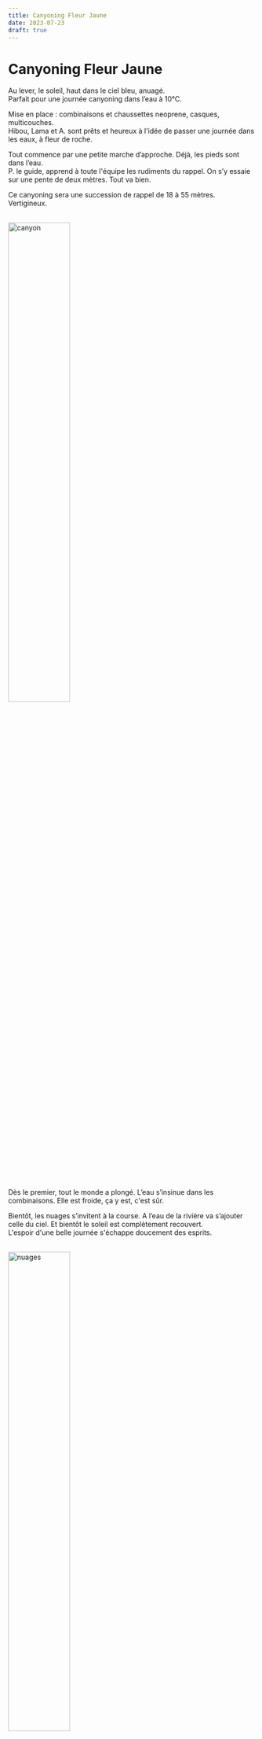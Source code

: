```yaml
---
title: Canyoning Fleur Jaune
date: 2023-07-23
draft: true
---
```


# Canyoning Fleur Jaune


Au lever, le soleil, haut dans le ciel bleu, anuagé.  
Parfait pour une journée canyoning dans l’eau à 10°C.

Mise en place : combinaisons et chaussettes neoprene, casques, multicouches.   
Hibou, Lama et A. sont prêts et heureux à l'idée de passer une journée dans les eaux, à fleur de roche.

Tout commence par une petite marche d’approche. Déjà, les pieds sont dans l’eau.   
P. le guide, apprend à toute l'équipe les rudiments du rappel. On s’y essaie sur une pente de deux mètres. Tout va bien.

Ce canyoning sera une succession de rappel de 18 à 55 mètres. Vertigineux. 

<br />

<img src="/assets/canyon/canyon.jpg" alt="canyon" title="canyon" width="50%" height="50%">

<br />


Dès le premier, tout le monde a plongé. L’eau s’insinue dans les combinaisons. Elle est froide, ça y est, c'est sûr.

Bientôt, les nuages s’invitent à la course. A l’eau de la rivière va s’ajouter celle du ciel. Et bientôt le soleil est complètement recouvert.  
L'espoir d'une belle journée s'échappe doucement des esprits.

<br />

<img src="/assets/canyon/nuages.jpg" alt="nuages" title="nuages" width="50%" height="50%">

<br />


Mais nos compagnons sont courageux ! Hibou est comme un poisson dans l’eau ! Lama a froid, mais se contient. A. toujours heureuse de nouvelles sensations fait des sauts.

Excités par les rappels, qui consistent à descendre le long des cascades successives, à se prendre les clapotis d’eau sur le casque, ou dans le dos, avec un sacré débit de cascade, ou bien même directement dans la combi, l’équipe a le sourire et rit beaucoup de se voir gravir les épreuves, de plus en plus mouillés, de plus en plus fatigués, de plus en plus rayonnants.

<br />

<img src="/assets/canyon/corde.jpg" alt="corde" title="corde" width="50%" height="50%">

<br />



Lors du dernier rappel, P. fait remarquer le sacré caillou au milieu de l’entonnoir de fin : "C'était pas là il y a 2 jours tiens !"  
Aaah, les éboulis !

Tout finira par une « petite marche » de retour.  
Celle-ci durera une heure. Sous la pluie. Encordés. Crête vertigineuse de chaque côté. Quelques pas d’escalades. Des parois plus hautes que la taille de A. et Lama. Les mains sont boueuses. Les chaussures trempées. Les cheveux sans dessus-dessous. Les cuisses chauffées. Les poumons se vident.

P. concluera cette journée par une inoubliable "On s'en souviendra de ce 23 juillet 2023"